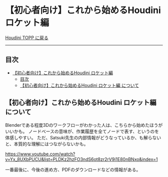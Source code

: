 # 【初心者向け】これから始めるHoudini ロケット編 

[Houdini TOPP に戻る](./index.md)

---

## 目次
- [【初心者向け】これから始めるHoudini ロケット編](#初心者向けこれから始めるhoudini-ロケット編)
  - [目次](#目次)
  - [【初心者向け】これから始めるHoudini ロケット編  について](#初心者向けこれから始めるhoudini-ロケット編--について)

## 【初心者向け】これから始めるHoudini ロケット編  について
Blenderである程度3Dのワークフローがわかった人は、こちらから始めたほうがいいかも。
ノードベースの意味が、作業履歴を全てノードで表す、というのを体感しやすい。
ただ、Satsuki先生の内部情報がどうなっているか、も解らないと、本質的な理解にはつながらないかも。

https://www.youtube.com/watch?v=Yx_8UXbPUCU&list=PLDKz2hzFO3ndS6ot8zr2rV9i1E80nBNxo&index=1

一番最後に、今後の進め方、PDFのダウンロードなどの情報がある。

